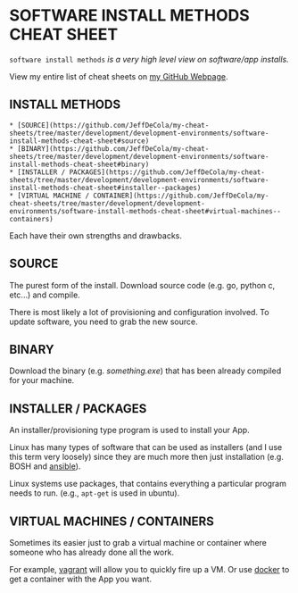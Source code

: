 # SOFTWARE INSTALL METHODS CHEAT SHEET

`software install methods` _is a very high level view on
software/app installs._

View my entire list of cheat sheets on
[my GitHub Webpage](https://jeffdecola.github.io/my-cheat-sheets/).

## INSTALL METHODS

    * [SOURCE](https://github.com/JeffDeCola/my-cheat-sheets/tree/master/development/development-environments/software-install-methods-cheat-sheet#source)
    * [BINARY](https://github.com/JeffDeCola/my-cheat-sheets/tree/master/development/development-environments/software-install-methods-cheat-sheet#binary)
    * [INSTALLER / PACKAGES](https://github.com/JeffDeCola/my-cheat-sheets/tree/master/development/development-environments/software-install-methods-cheat-sheet#installer--packages)
    * [VIRTUAL MACHINE / CONTAINER](https://github.com/JeffDeCola/my-cheat-sheets/tree/master/development/development-environments/software-install-methods-cheat-sheet#virtual-machines--containers)

Each have their own strengths and drawbacks.

## SOURCE

The purest form of the install. Download source code
(e.g. go, python c, etc...) and compile.

There is most likely a lot of provisioning and configuration involved.
To update software, you need to grab the new source.

## BINARY

Download the binary (e.g. _something.exe_) that has been already
compiled for your machine.

## INSTALLER / PACKAGES

An installer/provisioning type program is
used to install your App.

Linux has many types of software that can be used
as installers (and I use this term very loosely)
since they are much more then just installation (e.g. BOSH and
[ansible](https://github.com/JeffDeCola/my-cheat-sheets/tree/master/operations-tools/configuration-management/ansible-cheat-sheet)).

Linux systems use packages, that contains everything a particular
program needs to run. (e.g., `apt-get` is used in ubuntu).

## VIRTUAL MACHINES / CONTAINERS

Sometimes its easier just to grab a virtual machine or container
where someone who has already done all the work.

For example, [vagrant](https://github.com/JeffDeCola/my-cheat-sheets/tree/master/development/development-environments/vagrant-cheat-sheet)
will allow you to quickly fire up a VM.
Or use [docker](https://github.com/JeffDeCola/my-cheat-sheets/tree/master/operations-tools/orchestration/builds-deployment-containers/docker-cheat-sheet)
to get a container with the App you want.
